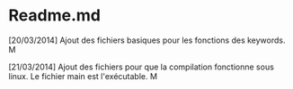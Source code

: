 Readme.md
========

[20/03/2014] Ajout des fichiers basiques pour les fonctions des keywords. M

[21/03/2014] Ajout des fichiers pour que la compilation fonctionne sous linux. Le fichier main est l'exécutable. M
